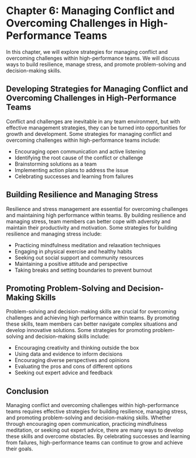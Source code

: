 Chapter 6: Managing Conflict and Overcoming Challenges in High-Performance Teams
================================================================================

In this chapter, we will explore strategies for managing conflict and overcoming challenges within high-performance teams. We will discuss ways to build resilience, manage stress, and promote problem-solving and decision-making skills.

Developing Strategies for Managing Conflict and Overcoming Challenges in High-Performance Teams
-----------------------------------------------------------------------------------------------

Conflict and challenges are inevitable in any team environment, but with effective management strategies, they can be turned into opportunities for growth and development. Some strategies for managing conflict and overcoming challenges within high-performance teams include:

* Encouraging open communication and active listening
* Identifying the root cause of the conflict or challenge
* Brainstorming solutions as a team
* Implementing action plans to address the issue
* Celebrating successes and learning from failures

Building Resilience and Managing Stress
---------------------------------------

Resilience and stress management are essential for overcoming challenges and maintaining high performance within teams. By building resilience and managing stress, team members can better cope with adversity and maintain their productivity and motivation. Some strategies for building resilience and managing stress include:

* Practicing mindfulness meditation and relaxation techniques
* Engaging in physical exercise and healthy habits
* Seeking out social support and community resources
* Maintaining a positive attitude and perspective
* Taking breaks and setting boundaries to prevent burnout

Promoting Problem-Solving and Decision-Making Skills
----------------------------------------------------

Problem-solving and decision-making skills are crucial for overcoming challenges and achieving high performance within teams. By promoting these skills, team members can better navigate complex situations and develop innovative solutions. Some strategies for promoting problem-solving and decision-making skills include:

* Encouraging creativity and thinking outside the box
* Using data and evidence to inform decisions
* Encouraging diverse perspectives and opinions
* Evaluating the pros and cons of different options
* Seeking out expert advice and feedback

Conclusion
----------

Managing conflict and overcoming challenges within high-performance teams requires effective strategies for building resilience, managing stress, and promoting problem-solving and decision-making skills. Whether through encouraging open communication, practicing mindfulness meditation, or seeking out expert advice, there are many ways to develop these skills and overcome obstacles. By celebrating successes and learning from failures, high-performance teams can continue to grow and achieve their goals.
